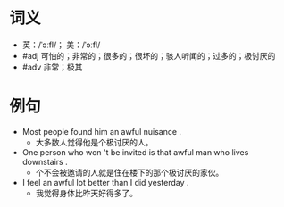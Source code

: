 # 词义
- 英：/ˈɔːfl/； 美：/ˈɔːfl/
- #adj 可怕的；非常的；很多的；很坏的；骇人听闻的；过多的；极讨厌的
- #adv 非常；极其
# 例句
- Most people found him an awful nuisance .
	- 大多数人觉得他是个极讨厌的人。
- One person who won 't be invited is that awful man who lives downstairs .
	- 个不会被邀请的人就是住在楼下的那个极讨厌的家伙。
- I feel an awful lot better than I did yesterday .
	- 我觉得身体比昨天好得多了。
